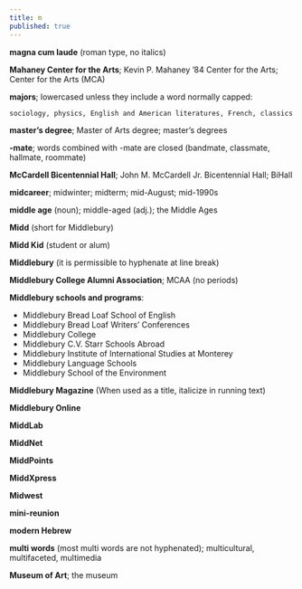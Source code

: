 ```yaml
---
title: m
published: true
---
```


**magna cum laude** (roman type, no italics)

**Mahaney Center for the Arts**; Kevin P. Mahaney ’84 Center for the Arts; Center for the Arts (MCA)

**majors**; lowercased unless they include a word normally capped:

`sociology, physics, English and American literatures, French, classics`

**master’s degree**; Master of Arts degree; master’s degrees

**-mate**; words combined with -mate are closed (bandmate, classmate, hallmate, roommate)

**McCardell Bicentennial Hall**; John M. McCardell Jr. Bicentennial Hall; BiHall

**midcareer**; midwinter; midterm; mid-August; mid-1990s

**middle age** (noun); middle-aged (adj.); the Middle Ages

**Midd** (short for Middlebury)

**Midd Kid** (student or alum)

**Middlebury** (it is permissible to hyphenate at line break)

**Middlebury College Alumni Association**; MCAA (no periods)

**Middlebury schools and programs**:
- Middlebury Bread Loaf School of English
- Middlebury Bread Loaf Writers’ Conferences
- Middlebury College
- Middlebury C.V. Starr Schools Abroad
- Middlebury Institute of International Studies at Monterey
- Middlebury Language Schools
- Middlebury School of the Environment

**Middlebury Magazine** (When used as a title, italicize in running text)

**Middlebury Online**

**MiddLab**

**MiddNet**

**MiddPoints**

**MiddXpress**

**Midwest**

**mini-reunion**

**modern Hebrew**

**multi words** (most multi words are not hyphenated); multicultural, multifaceted, multimedia

**Museum of Art**; the museum
